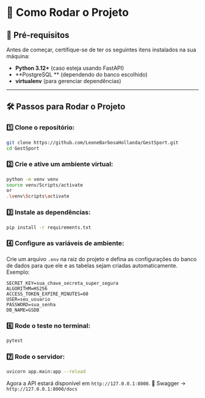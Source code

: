 # 🚀 Como Rodar o Projeto

## 📌 Pré-requisitos
Antes de começar, certifique-se de ter os seguintes itens instalados na sua máquina:

- **Python 3.12+** (caso esteja usando FastAPI)  
- **PostgreSQL ** (dependendo do banco escolhido)  
- **virtualenv** (para gerenciar dependências)  

---

## 🛠 Passos para Rodar o Projeto

### 1️⃣ Clone o repositório:
```bash
git clone https://github.com/LeoneBarbosaHollanda/GestSport.git
cd GestSport
```

### 2️⃣ Crie e ative um ambiente virtual:
```bash
python -m venv venv
source venv/Scripts/activate  
or
.\venv\Scripts\activate

```
### 3️⃣ Instale as dependências:
```bash
pip install -r requirements.txt 
```

### 4️⃣ Configure as variáveis de ambiente:
Crie um arquivo `.env` na raiz do projeto e defina as configurações do banco de dados para que ele e as tabelas sejam criadas automaticamente. Exemplo:
```
SECRET_KEY=sua_chave_secreta_super_segura
ALGORITHM=HS256
ACCESS_TOKEN_EXPIRE_MINUTES=60
USER=seu_usuario
PASSWORD=sua_senha
DB_NAME=GSDB
```

### 6️⃣ Rode o teste no  terminal:
```bash
pytest
```

### 7️⃣ Rode o servidor:
```bash
uvicorn app.main:app --reload
```
Agora a API estará disponível em `http://127.0.0.1:8000`. 🚀
Swagger -> `http://127.0.0.1:8000/docs`




